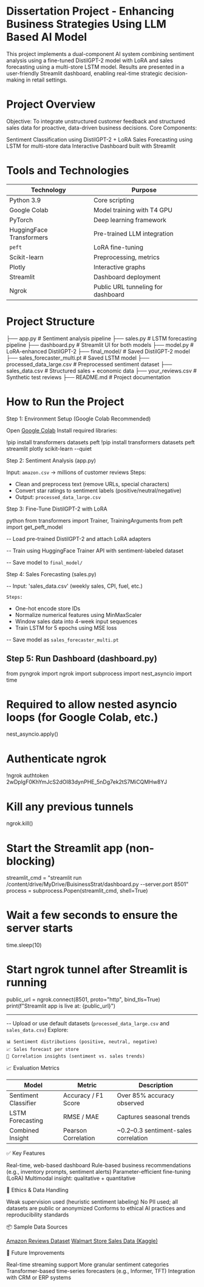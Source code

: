 # Dissertation Project - Enhancing Business Strategies Using LLM Based AI Model

This project implements a dual-component AI system combining sentiment analysis using a fine-tuned DistilGPT-2 model with LoRA and sales forecasting using a multi-store LSTM model. Results are presented in a user-friendly Streamlit dashboard, enabling real-time strategic decision-making in retail settings.

# Project Overview

Objective: To integrate unstructured customer feedback and structured sales data for proactive, data-driven business decisions.
Core Components:

  Sentiment Classification using DistilGPT-2 + LoRA
  Sales Forecasting using LSTM for multi-store data
  Interactive Dashboard built with Streamlit

# Tools and Technologies

| Technology               | Purpose                            |
| ------------------------ | ---------------------------------- |
| Python 3.9               | Core scripting                     |
| Google Colab             | Model training with T4 GPU         |
| PyTorch                  | Deep learning framework            |
| HuggingFace Transformers | Pre-trained LLM integration        |
| `peft`                   | LoRA fine-tuning                   |
| Scikit-learn             | Preprocessing, metrics             |
| Plotly                   | Interactive graphs                 |
| Streamlit                | Dashboard deployment               |
| Ngrok                    | Public URL tunneling for dashboard |


# Project Structure


├── app.py                      # Sentiment analysis pipeline
├── sales.py                    # LSTM forecasting pipeline
├── dashboard.py                # Streamlit UI for both models
├── model.py                    # LoRA-enhanced DistilGPT-2
├── final_model/                # Saved DistilGPT-2 model
├── sales_forecaster_multi.pt   # Saved LSTM model
├── processed_data_large.csv    # Preprocessed sentiment dataset
├── sales_data.csv              # Structured sales + economic data
├── your_reviews.csv            # Synthetic test reviews
├── README.md                   # Project documentation


# How to Run the Project

Step 1: Environment Setup (Google Colab Recommended)

Open [Google Colab](https://colab.research.google.com)
Install required libraries:

!pip install transformers datasets peft
!pip install transformers datasets peft streamlit plotly scikit-learn --quiet


Step 2: Sentiment Analysis (app.py)

Input: `amazon.csv` → millions of customer reviews
Steps:

  * Clean and preprocess text (remove URLs, special characters)
  * Convert star ratings to sentiment labels (positive/neutral/negative)
  * Output: `processed_data_large.csv`

Step 3: Fine-Tune DistilGPT-2 with LoRA

python
from transformers import Trainer, TrainingArguments
from peft import get_peft_model

 -- Load pre-trained DistilGPT-2 and attach LoRA adapters

 -- Train using HuggingFace Trainer API with sentiment-labeled dataset

 -- Save model to `final_model/`

Step 4: Sales Forecasting (sales.py)

 -- Input: 'sales_data.csv' (weekly sales, CPI, fuel, etc.)

    Steps:

  * One-hot encode store IDs
  * Normalize numerical features using MinMaxScaler
  * Window sales data into 4-week input sequences
  * Train LSTM for 5 epochs using MSE loss

 -- Save model as `sales_forecaster_multi.pt`

Step 5: Run Dashboard (dashboard.py)
-------
from pyngrok import ngrok
import subprocess
import nest_asyncio
import time

# Required to allow nested asyncio loops (for Google Colab, etc.)
nest_asyncio.apply()

# Authenticate ngrok
!ngrok authtoken 2wDplgF0KhYmJcS2dOI83dynPHE_5nDg7ek2tS7MiCQMHw8YJ

# Kill any previous tunnels
ngrok.kill()

# Start the Streamlit app (non-blocking)
streamlit_cmd = "streamlit run /content/drive/MyDrive/BuisinessStrat/dashboard.py --server.port 8501"
process = subprocess.Popen(streamlit_cmd, shell=True)

# Wait a few seconds to ensure the server starts
time.sleep(10)

# Start ngrok tunnel after Streamlit is running
public_url = ngrok.connect(8501, proto="http", bind_tls=True)
print(f"Streamlit app is live at: {public_url}")

---------

 -- Upload or use default datasets (`processed_data_large.csv` and `sales_data.csv`)
    Explore:

    📊 Sentiment distributions (positive, neutral, negative)
    📈 Sales forecast per store
    🔄 Correlation insights (sentiment vs. sales trends)


📈 Evaluation Metrics

| Model                | Metric              | Description                           |
| -------------------- | ------------------- | ------------------------------------- |
| Sentiment Classifier | Accuracy / F1 Score | Over 85% accuracy observed            |
| LSTM Forecasting     | RMSE / MAE          | Captures seasonal trends              |
| Combined Insight     | Pearson Correlation | \~0.2–0.3 sentiment-sales correlation |


✅ Key Features

  Real-time, web-based dashboard
  Rule-based business recommendations (e.g., inventory prompts, sentiment alerts)
  Parameter-efficient fine-tuning (LoRA)
  Multimodal insight: qualitative + quantitative

🔐 Ethics & Data Handling

  Weak supervision used (heuristic sentiment labeling)
  No PII used; all datasets are public or anonymized
  Conforms to ethical AI practices and reproducibility standards

📦 Sample Data Sources

  [Amazon Reviews Dataset](https://www.kaggle.com/datasets/kritanjalijain/amazon-reviews)
  [Walmart Store Sales Data (Kaggle)](https://www.kaggle.com/code/msjahid/walmart-sales-exploration/input)


📌 Future Improvements

  Real-time streaming support
  More granular sentiment categories
  Transformer-based time-series forecasters (e.g., Informer, TFT)
  Integration with CRM or ERP systems
